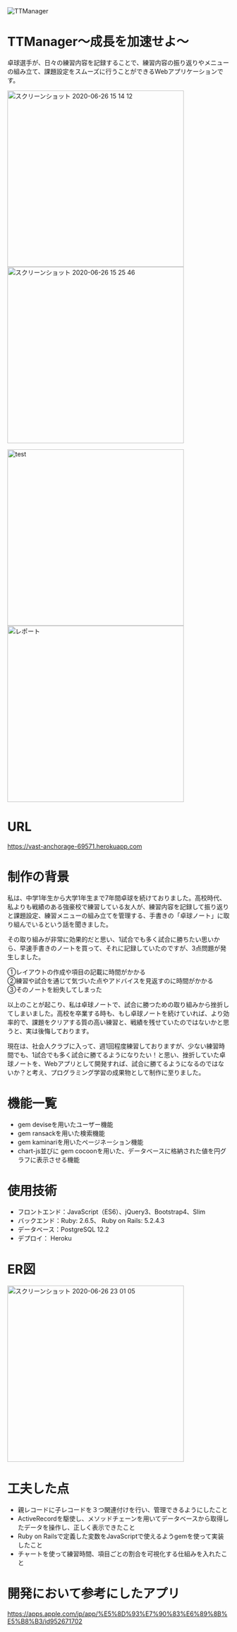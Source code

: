 <img width="２００" alt="TTManager" src="https://user-images.githubusercontent.com/63082672/85826226-22e08f00-b7bf-11ea-8d5d-0e44486a7bbc.png">

# TTManager〜成長を加速せよ〜
卓球選手が、日々の練習内容を記録することで、練習内容の振り返りやメニューの組み立て、課題設定をスムーズに行うことができるWebアプリケーションです。

<img width="400" height="400" alt="スクリーンショット 2020-06-26 15 14 12" src="https://user-images.githubusercontent.com/63082672/85827613-908dba80-b7c1-11ea-8179-f698ac536967.png"><img width="400" height="400" alt="スクリーンショット 2020-06-26 15 25 46" src="https://user-images.githubusercontent.com/63082672/85827545-7522af80-b7c1-11ea-96fa-76338d1b8394.png">

<img width="400" height="400" alt="test" src="https://user-images.githubusercontent.com/63082672/85915879-4d494f80-b886-11ea-8095-d70614c0d699.png"><img width="400" height="400" alt="レポート" src="https://user-images.githubusercontent.com/63082672/85916304-7a97fc80-b88a-11ea-809b-9c37bc8fd975.png">

# URL
https://vast-anchorage-69571.herokuapp.com

# 制作の背景
私は、中学1年生から大学1年生まで7年間卓球を続けておりました。高校時代、私よりも戦績のある強豪校で練習している友人が、練習内容を記録して振り返りと課題設定、練習メニューの組み立てを管理する、手書きの「卓球ノート」に取り組んでいるという話を聞きました。

その取り組みが非常に効果的だと思い、1試合でも多く試合に勝ちたい思いから、早速手書きのノートを買って、それに記録していたのですが、3点問題が発生しました。

①レイアウトの作成や項目の記載に時間がかかる<br>②練習や試合を通じて気づいた点やアドバイスを見返すのに時間がかかる<br>③そのノートを紛失してしまった

以上のことが起こり、私は卓球ノートで、試合に勝つための取り組みから挫折してしまいました。高校を卒業する時も、もし卓球ノートを続けていれば、より効率的で、課題をクリアする質の高い練習と、戦績を残せていたのではないかと思うと、実は後悔しております。

現在は、社会人クラブに入って、週1回程度練習しておりますが、少ない練習時間でも、1試合でも多く試合に勝てるようになりたい！と思い、挫折していた卓球ノートを、Webアプリとして開発すれば、試合に勝てるようになるのではないか？と考え、プログラミング学習の成果物として制作に至りました。

# 機能一覧
- gem deviseを用いたユーザー機能
- gem ransackを用いた検索機能
- gem kaminariを用いたページネーション機能
- chart-js並びに gem cocoonを用いた、データベースに格納された値を円グラフに表示させる機能

# 使用技術
- フロントエンド：JavaScript（ES6）、jQuery3、Bootstrap4、Slim
- バックエンド：Ruby: 2.6.5、 Ruby on Rails: 5.2.4.3
- データベース：PostgreSQL 12.2
- デプロイ： Heroku

# ER図
<img width="400" alt="スクリーンショット 2020-06-26 23 01 05" src="https://user-images.githubusercontent.com/63082672/85915972-10318d00-b887-11ea-843e-bf94f4b313fc.png">

# 工夫した点
- 親レコードに子レコードを３つ関連付けを行い、管理できるようにしたこと
- ActiveRecordを駆使し、メソッドチェーンを用いてデータベースから取得したデータを操作し、正しく表示できたこと
- Ruby on Railsで定義した変数をJavaScriptで使えるようgemを使って実装したこと
- チャートを使って練習時間、項目ごとの割合を可視化する仕組みを入れたこと

# 開発において参考にしたアプリ

https://apps.apple.com/jp/app/%E5%8D%93%E7%90%83%E6%89%8B%E5%B8%B3/id952671702
